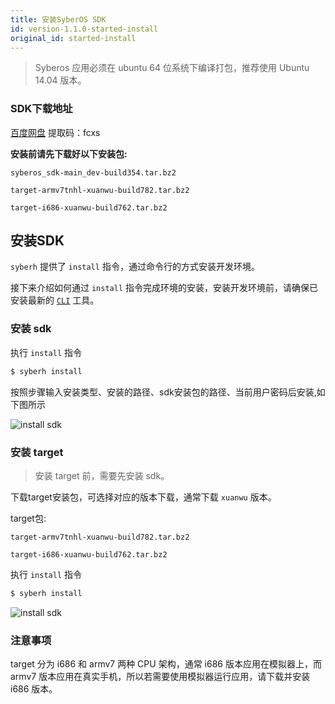 ```yaml
---
title: 安装SyberOS SDK
id: version-1.1.0-started-install
original_id: started-install
---
```


> Syberos 应用必须在 ubuntu 64 位系统下编译打包，推荐使用 Ubuntu 14.04 版本。   


### SDK下载地址

[百度网盘](https://pan.baidu.com/s/1wxQxmD6K-SMryDiWcuXseQ) 提取码：fcxs 


**安装前请先下载好以下安装包:**

`syberos_sdk-main_dev-build354.tar.bz2`

`target-armv7tnhl-xuanwu-build782.tar.bz2`

`target-i686-xuanwu-build762.tar.bz2`  

## 安装SDK

`syberh` 提供了 `install` 指令，通过命令行的方式安装开发环境。


接下来介绍如何通过 `install` 指令完成环境的安装，安装开发环境前，请确保已安装最新的 [`CLI`](started-cli.html) 工具。

### 安装 sdk

执行 `install` 指令

```bash
$ syberh install
```
按照步骤输入安装类型、安装的路径、sdk安装包的路径、当前用户密码后安装,如下图所示

![install sdk](/img/install_sdk/install_sdk.png)


### 安装 target

>安装 target 前，需要先安装 sdk。

下载target安装包，可选择对应的版本下载，通常下载 `xuanwu` 版本。

target包: 

`target-armv7tnhl-xuanwu-build782.tar.bz2`

`target-i686-xuanwu-build762.tar.bz2`

执行 `install` 指令

```bash
$ syberh install
```

![install sdk](/img/install_sdk/install_target.png)


### 注意事项

target 分为 i686 和 armv7 两种 CPU 架构，通常 i686 版本应用在模拟器上，而 armv7 版本应用在真实手机，所以若需要使用模拟器运行应用，请下载并安装 i686 版本。
